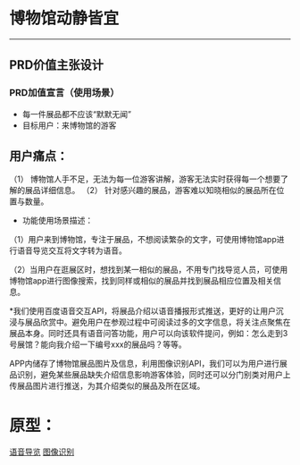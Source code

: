 # 博物馆动静皆宜
************
## PRD价值主张设计
### PRD加值宣言（使用场景）
* 每一件展品都不应该“默默无闻”
* 目标用户：来博物馆的游客
## 用户痛点：
（1） 博物馆人手不足，无法为每一位游客讲解，游客无法实时获得每一个想要了解的展品详细信息。
（2） 针对感兴趣的展品，游客难以知晓相似的展品所在位置与数量。
* 功能使用场景描述：

（1）用户来到博物馆，专注于展品，不想阅读繁杂的文字，可使用博物馆app进行语音导览交互将文字转为语音。

（2）当用户在逛展区时，想找到某一相似的展品，不用专门找导览人员，可使用博物馆app进行图像搜索，找到同样或相似的展品并找到展品相应位置及相关信息。


*我们使用百度语音交互API，将展品介绍以语音播报形式推送，更好的让用户沉浸与展品欣赏中。避免用户在参观过程中可阅读过多的文字信息，将关注点聚焦在展品本身。同时还具有语音问答功能，用户可以向该软件提问，例如：怎么走到3号展馆？能向我介绍一下编号xxx的展品吗？等等。

APP内储存了博物馆展品图片及信息，利用图像识别API，我们可以为用户进行展品识别，避免某些展品缺失介绍信息影响游客体验，同时还可以分门别类对用户上传展品图片进行推送，为其介绍类似的展品及所在区域。

# 原型：
[语音导览](063ef787d93c5541b375df661367136.png)
[图像识别](575dacb679360d0a99943a5ca8416d2.png)
